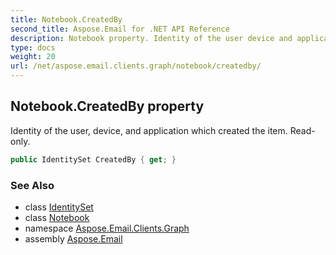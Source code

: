 ```yaml
---
title: Notebook.CreatedBy
second_title: Aspose.Email for .NET API Reference
description: Notebook property. Identity of the user device and application which created the item. Readonly
type: docs
weight: 20
url: /net/aspose.email.clients.graph/notebook/createdby/
---
```

## Notebook.CreatedBy property

Identity of the user, device, and application which created the item. Read-only.

```csharp
public IdentitySet CreatedBy { get; }
```

### See Also

* class [IdentitySet](../../identityset/)
* class [Notebook](../)
* namespace [Aspose.Email.Clients.Graph](../../notebook/)
* assembly [Aspose.Email](../../../)


